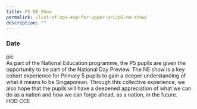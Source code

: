 ```yaml
---
title: P5 NE Show
permalink: /list-of-zps-exp-for-upper-pri/p5-ne-show/
description: ""
---
```

### **Date**
pic<br>As part of the National Education programme, the P5 pupils are given the opportunity to be part of the National Day Preview. The NE show is a key cohort experience for Primary 5 pupils to gain a deeper understanding of what it means to be Singaporean. Through this collective experience, we also hope that the pupils will have a deepened appreciation of what we can do as a nation and how we can forge ahead, as a nation, in the future.<br>HOD CCE